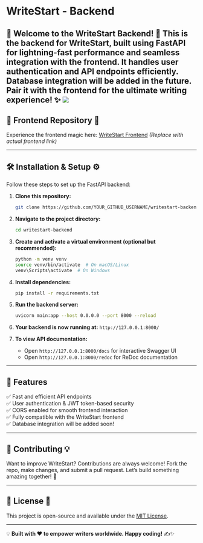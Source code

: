 # WriteStart - Backend

🚀 **Welcome to the WriteStart Backend!** 🧐 This is the backend for WriteStart, built using FastAPI for lightning-fast performance and seamless integration with the frontend. It handles user authentication and API endpoints efficiently. Database integration will be added in the future. Pair it with the frontend for the ultimate writing experience! ✨
![    ](https://ibb.co/k69CjbMs)
---

## 🔗 Frontend Repository 🎨

Experience the frontend magic here: [WriteStart Frontend](https://github.com/magi8101/writerstart.git) *(Replace with actual frontend link)*

---

## 🛠️ Installation & Setup ⚙️

Follow these steps to set up the FastAPI backend:

1. **Clone this repository:**
   ```bash
   git clone https://github.com/YOUR_GITHUB_USERNAME/writestart-backend.git
   ```
2. **Navigate to the project directory:**
   ```bash
   cd writestart-backend
   ```
3. **Create and activate a virtual environment (optional but recommended):**
   ```bash
   python -m venv venv
   source venv/bin/activate  # On macOS/Linux
   venv\Scripts\activate  # On Windows
   ```
4. **Install dependencies:**
   ```bash
   pip install -r requirements.txt
   ```
5. **Run the backend server:**
   ```bash
   uvicorn main:app --host 0.0.0.0 --port 8000 --reload
   ```
6. **Your backend is now running at:**   `http://127.0.0.1:8000/`

7. **To view API documentation:**
   - Open `http://127.0.0.1:8000/docs` for interactive Swagger UI
   - Open `http://127.0.0.1:8000/redoc` for ReDoc documentation

---

## 🚀 Features

✅ Fast and efficient API endpoints  
✅ User authentication & JWT token-based security  
✅ CORS enabled for smooth frontend interaction  
✅ Fully compatible with the WriteStart frontend  
✅ Database integration will be added soon!  

---

## 🤝 Contributing 💡

Want to improve WriteStart? Contributions are always welcome! Fork the repo, make changes, and submit a pull request. Let’s build something amazing together! 🚀

---

## 📝 License 🌟

This project is open-source and available under the [MIT License](LICENSE).

---

💡 **Built with ❤️ to empower writers worldwide. Happy coding!** ✍️✨
